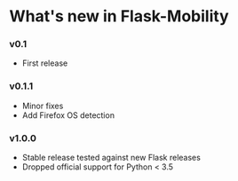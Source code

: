 # What's new in Flask-Mobility

### v0.1

- First release

### v0.1.1

- Minor fixes
- Add Firefox OS detection

### v1.0.0

- Stable release tested against new Flask releases
- Dropped official support for Python < 3.5
